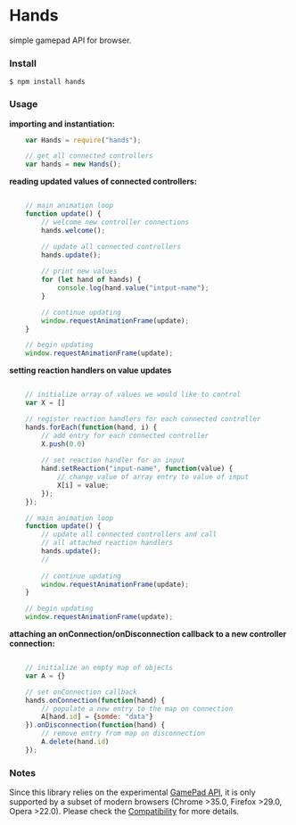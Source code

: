 # Hands
simple gamepad API for browser.

### Install
```shell
$ npm install hands
```
### Usage

**importing and instantiation:**
```javascript
	var Hands = require("hands");

	// get all connected controllers
	var hands = new Hands();
```

**reading updated values of connected controllers:**
```javascript

	// main animation loop
	function update() {
		// welcome new controller connections
		hands.welcome();

		// update all connected controllers
		hands.update();
		
		// print new values
		for (let hand of hands) {
			console.log(hand.value("intput-name");
		}

		// continue updating
		window.requestAnimationFrame(update);
	}

	// begin updating
	window.requestAnimationFrame(update);
```

**setting reaction handlers on value updates**
```javascript

	// initialize array of values we would like to control
	var X = []

	// register reaction handlers for each connected controller
	hands.forEach(function(hand, i) {
		// add entry for each connected controller
		X.push(0.0)
		
		// set reaction handler for an input
		hand.setReaction("input-name", function(value) {
			// change value of array entry to value of input
			X[i] = value;
		});
	});

	// main animation loop
	function update() {
		// update all connected controllers and call
		// all attached reaction handlers
		hands.update();
		// 
	
		// continue updating
		window.requestAnimationFrame(update);
	}

	// begin updating
	window.requestAnimationFrame(update);
```

**attaching an onConnection/onDisconnection callback to a new controller connection:**
```javascript

	// initialize an empty map of objects
	var A = {}

	// set onConnection callback
	hands.onConnection(function(hand) {
		// populate a new entry to the map on connection
		A[hand.id] = {somde: "data"}
	}).onDisconnection(function(hand) {
		// remove entry from map on disconnection
		A.delete(hand.id)
	});
```

### Notes
Since this library relies on the experimental [GamePad API](https://developer.mozilla.org/en-US/docs/Web/API/Gamepad_API),
it is only supported by a subset of modern browsers (Chrome >35.0, Firefox >29.0, Opera >22.0). Please check the
[Compatibility](https://developer.mozilla.org/en-US/docs/Web/API/Gamepad#Browser_compatibility) for more details. 
